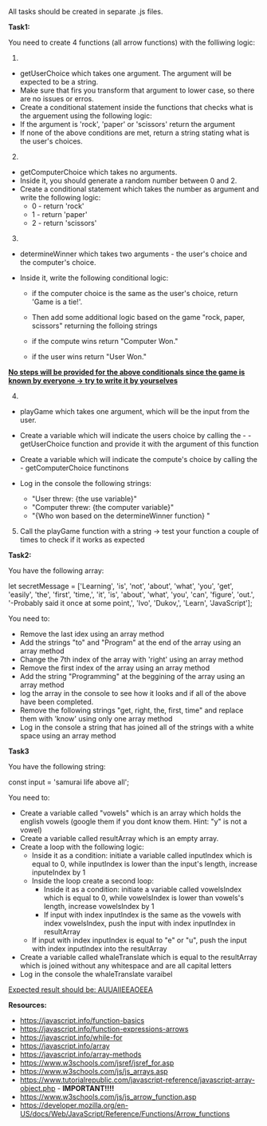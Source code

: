 All tasks should be created in separate .js files.

**Task1:**

You need to create 4 functions (all arrow functions) with the folliwing logic:

1. 
- getUserChoice which takes one argument. The argument will be expected to be a string.
- Make sure that firs you transform that argument to lower case, so there are no issues or erros.
- Create a conditional statement inside the functions that checks what is the arguement using the following logic:
- If the argument is 'rock', 'paper' or 'scissors' return the argument
- If none of the above conditions are met, return a string stating what is the user's choices.

2. 
- getComputerChoice which takes no arguments.
- Inside it, you should generate a random number between 0 and 2.
- Create a conditional statement which takes the number as argument and write the following logic:
    - 0 - return 'rock'
    - 1 - return 'paper'
    - 2 - return 'scissors'

3. 
- determineWinner which takes two arguments - the user's choice and the computer's choice.
- Inside it, write the following conditional logic:

    - if the computer choice is the same as the user's choice, return 'Game is a tie!'.

     - Then add some additional logic based on the game "rock, paper, scissors" returning the folloing strings
    - if the compute wins return "Computer Won."
    - if the user wins return "User Won."

<u>**No steps will be provided for the above conditionals since the game is known by everyone -> try to write it by yourselves**</u>

4. 
- playGame which takes one argument, which will be the input from the user.
- Create a variable which will indicate the users choice by calling the - - getUserChoice function and provide it with the argument of this function
- Create a variable which will indicate the compute's choice by calling the - getComputerChoice functinons
- Log in the console the following strings:

  - "User threw: {the use variable}"
  - "Computer threw: {the computer variable}"
  - "{Who won based on the determineWinner function} "

5. Call the playGame function with a string -> test your function a couple of times to check if it works as expected

**Task2:**

You have the following array:

let secretMessage = ['Learning', 'is', 'not', 'about', 'what', 'you', 'get', 'easily', 'the', 'first', 'time,', 'it', 'is', 'about', 'what', 'you', 'can', 'figure', 'out.', '-Probably said it once at some point,', 'Ivo', 'Dukov,', 'Learn', 'JavaScript'];

You need to:

- Remove the last idex using an array method
- Add the strings "to" and "Program" at the end of the array using an array method
- Change the 7th index of the array with 'right' using an array method
- Remove the first index of the array using an array method
- Add the string "Programming" at the beggining of the array using an array method
- log the array in the console to see how it looks and if all of the above have been completed.
- Remove the following strings "get, right, the, first, time" and replace them with 'know' using only one array method
- Log in the console a string that has joined all of the strings with a white space using an array method

**Task3**

You have the following string:

const input = 'samurai life above all';

You need to:

- Create a variable called "vowels" which is an array which holds the english vowels (google them if you dont know them. Hint: "y" is not a vowel)
- Create a variable called resultArray which is an empty array.
- Create a loop with the following logic:
  - Inside it as a condition:  initiate a variable called inputIndex which is equal to 0, while inputIndex is lower than the input's length, increase inputeIndex by 1
  - Inside the loop create a second loop:
    - Inside it as a condition: initiate a  variable called vowelsIndex which is equal to 0, while vowelsIndex is lower than vowels's length, increase vowelsIndex by 1
    - If input with index inputIndex is the same as the vowels with index vowelsIndex, push the input with index inputIndex in resultArray
  - If input with index inputIndex is equal to "e" or "u", push the input with index inputIndex into the resultArray
- Create a variable called whaleTranslate which is equal to the resultArray which is joined without any whitespace and are all capital letters
- Log in the console the whaleTranslate varaibel

<u>Expected result should be: AUUAIIEEAOEEA</u>

**Resources:**

- https://javascript.info/function-basics
- https://javascript.info/function-expressions-arrows
- https://javascript.info/while-for
- https://javascript.info/array
- https://javascript.info/array-methods
- https://www.w3schools.com/jsref/jsref_for.asp
- https://www.w3schools.com/js/js_arrays.asp
- https://www.tutorialrepublic.com/javascript-reference/javascript-array-object.php - **IMPORTANT!!!!**
- https://www.w3schools.com/js/js_arrow_function.asp
- https://developer.mozilla.org/en-US/docs/Web/JavaScript/Reference/Functions/Arrow_functions
